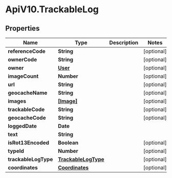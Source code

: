 # ApiV10.TrackableLog

## Properties

Name | Type | Description | Notes
------------ | ------------- | ------------- | -------------
**referenceCode** | **String** |  | [optional] 
**ownerCode** | **String** |  | [optional] 
**owner** | [**User**](User.md) |  | [optional] 
**imageCount** | **Number** |  | [optional] 
**url** | **String** |  | [optional] 
**geocacheName** | **String** |  | [optional] 
**images** | [**[Image]**](Image.md) |  | [optional] 
**trackableCode** | **String** |  | [optional] 
**geocacheCode** | **String** |  | [optional] 
**loggedDate** | **Date** |  | 
**text** | **String** |  | 
**isRot13Encoded** | **Boolean** |  | [optional] 
**typeId** | **Number** |  | [optional] 
**trackableLogType** | [**TrackableLogType**](TrackableLogType.md) |  | [optional] 
**coordinates** | [**Coordinates**](Coordinates.md) |  | [optional] 



